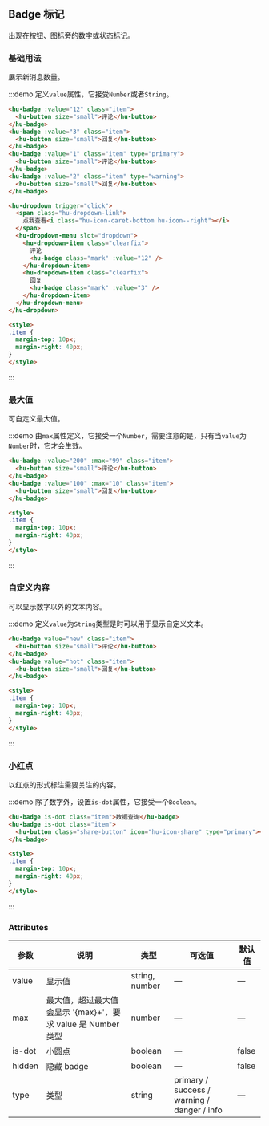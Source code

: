 ## Badge 标记

出现在按钮、图标旁的数字或状态标记。

### 基础用法
展示新消息数量。

:::demo 定义`value`属性，它接受`Number`或者`String`。

```html
<hu-badge :value="12" class="item">
  <hu-button size="small">评论</hu-button>
</hu-badge>
<hu-badge :value="3" class="item">
  <hu-button size="small">回复</hu-button>
</hu-badge>
<hu-badge :value="1" class="item" type="primary">
  <hu-button size="small">评论</hu-button>
</hu-badge>
<hu-badge :value="2" class="item" type="warning">
  <hu-button size="small">回复</hu-button>
</hu-badge>

<hu-dropdown trigger="click">
  <span class="hu-dropdown-link">
    点我查看<i class="hu-icon-caret-bottom hu-icon--right"></i>
  </span>
  <hu-dropdown-menu slot="dropdown">
    <hu-dropdown-item class="clearfix">
      评论
      <hu-badge class="mark" :value="12" />
    </hu-dropdown-item>
    <hu-dropdown-item class="clearfix">
      回复
      <hu-badge class="mark" :value="3" />
    </hu-dropdown-item>
  </hu-dropdown-menu>
</hu-dropdown>

<style>
.item {
  margin-top: 10px;
  margin-right: 40px;
}
</style>
```
:::

### 最大值
可自定义最大值。

:::demo 由`max`属性定义，它接受一个`Number`，需要注意的是，只有当`value`为`Number`时，它才会生效。

```html
<hu-badge :value="200" :max="99" class="item">
  <hu-button size="small">评论</hu-button>
</hu-badge>
<hu-badge :value="100" :max="10" class="item">
  <hu-button size="small">回复</hu-button>
</hu-badge>

<style>
.item {
  margin-top: 10px;
  margin-right: 40px;
}
</style>
```
:::

### 自定义内容
可以显示数字以外的文本内容。

:::demo 定义`value`为`String`类型是时可以用于显示自定义文本。

```html
<hu-badge value="new" class="item">
  <hu-button size="small">评论</hu-button>
</hu-badge>
<hu-badge value="hot" class="item">
  <hu-button size="small">回复</hu-button>
</hu-badge>

<style>
.item {
  margin-top: 10px;
  margin-right: 40px;
}
</style>
```
:::

### 小红点
以红点的形式标注需要关注的内容。

:::demo 除了数字外，设置`is-dot`属性，它接受一个`Boolean`。

```html
<hu-badge is-dot class="item">数据查询</hu-badge>
<hu-badge is-dot class="item">
  <hu-button class="share-button" icon="hu-icon-share" type="primary"></hu-button>
</hu-badge>

<style>
.item {
  margin-top: 10px;
  margin-right: 40px;
}
</style>
```
:::

### Attributes
| 参数          | 说明            | 类型            | 可选值                 | 默认值   |
|------------- |---------------- |---------------- |---------------------- |-------- |
| value        | 显示值           | string, number  |          —            |    —    |
| max          | 最大值，超过最大值会显示 '{max}+'，要求 value 是 Number 类型    | number  |         —              |     —    |
| is-dot       | 小圆点           | boolean         |         —             |  false  |
| hidden       | 隐藏 badge       | boolean         |         —             |  false  |
| type         | 类型             | string          | primary / success / warning / danger / info |    —    |
